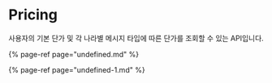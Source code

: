 # Pricing

사용자의 기본 단가 및  각 나라별 메시지 타입에 따른 단가를 조회할 수 있는 API입니다.

{% page-ref page="undefined.md" %}

{% page-ref page="undefined-1.md" %}



